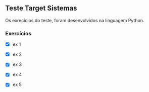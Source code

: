 ## Teste Target Sistemas

Os exrecícios do teste, foram desenvolvidos na linguagem Python.

### Exercícios
- [x] ex 1
- [x] ex 2
- [x] ex 3
- [x] ex 4
- [x] ex 5


